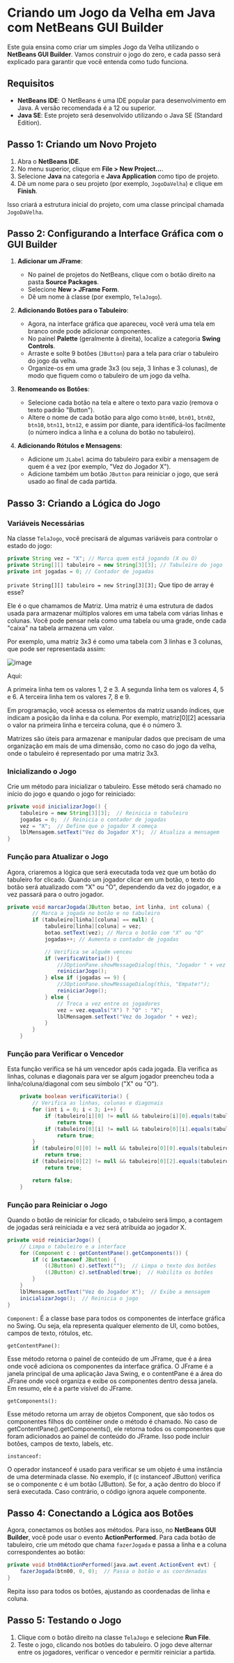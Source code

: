 # Criando um Jogo da Velha em Java com NetBeans GUI Builder

Este guia ensina como criar um simples Jogo da Velha utilizando o **NetBeans GUI Builder**. Vamos construir o jogo do zero, e cada passo será explicado para garantir que você entenda como tudo funciona.

## Requisitos

- **NetBeans IDE**: O NetBeans é uma IDE popular para desenvolvimento em Java. A versão recomendada é a 12 ou superior.
- **Java SE**: Este projeto será desenvolvido utilizando o Java SE (Standard Edition).

## Passo 1: Criando um Novo Projeto

1. Abra o **NetBeans IDE**.
2. No menu superior, clique em **File > New Project...**.
3. Selecione **Java** na categoria e **Java Application** como tipo de projeto.
4. Dê um nome para o seu projeto (por exemplo, `JogoDaVelha`) e clique em **Finish**.

Isso criará a estrutura inicial do projeto, com uma classe principal chamada `JogoDaVelha`.

## Passo 2: Configurando a Interface Gráfica com o GUI Builder

1. **Adicionar um JFrame**:
    - No painel de projetos do NetBeans, clique com o botão direito na pasta **Source Packages**.
    - Selecione **New > JFrame Form**.
    - Dê um nome à classe (por exemplo, `TelaJogo`).

2. **Adicionando Botões para o Tabuleiro**:
    - Agora, na interface gráfica que apareceu, você verá uma tela em branco onde pode adicionar componentes.
    - No painel **Palette** (geralmente à direita), localize a categoria **Swing Controls**.
    - Arraste e solte 9 botões (`JButton`) para a tela para criar o tabuleiro do jogo da velha.
    - Organize-os em uma grade 3x3 (ou seja, 3 linhas e 3 colunas), de modo que fiquem como o tabuleiro de um jogo da velha.

3. **Renomeando os Botões**:
    - Selecione cada botão na tela e altere o texto para vazio (remova o texto padrão "Button").
    - Altere o nome de cada botão para algo como `btn00`, `btn01`, `btn02`, `btn10`, `btn11`, `btn12`, e assim por diante, para identificá-los facilmente (o número indica a linha e a coluna do botão no tabuleiro).

4. **Adicionando Rótulos e Mensagens**:
    - Adicione um `JLabel` acima do tabuleiro para exibir a mensagem de quem é a vez (por exemplo, "Vez do Jogador X").
    - Adicione também um botão `JButton` para reiniciar o jogo, que será usado ao final de cada partida.

## Passo 3: Criando a Lógica do Jogo

### Variáveis Necessárias

Na classe `TelaJogo`, você precisará de algumas variáveis para controlar o estado do jogo:

```java
private String vez = "X"; // Marca quem está jogando (X ou O)
private String[][] tabuleiro = new String[3][3]; // Tabuleiro do jogo
private int jogadas = 0; // Contador de jogadas
```
`private String[][] tabuleiro = new String[3][3];`
Que tipo de array é esse?

Ele é o que chamamos de Matriz. 
Uma matriz é uma estrutura de dados usada para armazenar múltiplos valores em uma tabela com várias linhas e colunas. Você pode pensar nela como uma tabela ou uma grade, onde cada "caixa" na tabela armazena um valor.

Por exemplo, uma matriz 3x3 é como uma tabela com 3 linhas e 3 colunas, que pode ser representada assim:


![image](https://github.com/user-attachments/assets/0406dd3b-0683-418f-90b9-a2d5eca741f9)




Aqui:

A primeira linha tem os valores 1, 2 e 3.
A segunda linha tem os valores 4, 5 e 6.
A terceira linha tem os valores 7, 8 e 9.

Em programação, você acessa os elementos da matriz usando índices, que indicam a posição da linha e da coluna. Por exemplo, matriz[0][2] acessaria o valor na primeira linha e terceira coluna, que é o número 3.

Matrizes são úteis para armazenar e manipular dados que precisam de uma organização em mais de uma dimensão, como no caso do jogo da velha, onde o tabuleiro é representado por uma matriz 3x3.


### Inicializando o Jogo

Crie um método para inicializar o tabuleiro. Esse método será chamado no início do jogo e quando o jogo for reiniciado:

```java
private void inicializarJogo() {
    tabuleiro = new String[3][3];  // Reinicia o tabuleiro
    jogadas = 0;  // Reinicia o contador de jogadas
    vez = "X";  // Define que o jogador X começa
    lblMensagem.setText("Vez do Jogador X");  // Atualiza a mensagem
}
```

### Função para Atualizar o Jogo

Agora, criaremos a lógica que será executada toda vez que um botão do tabuleiro for clicado. Quando um jogador clicar em um botão, o texto do botão será atualizado com "X" ou "O", dependendo da vez do jogador, e a vez passará para o outro jogador.

```java
private void marcarJogada(JButton botao, int linha, int coluna) {
        // Marca a jogada no botão e no tabuleiro
        if (tabuleiro[linha][coluna] == null) {
            tabuleiro[linha][coluna] = vez;
            botao.setText(vez); // Marca o botão com "X" ou "O"
            jogadas++; // Aumenta o contador de jogadas

            // Verifica se alguém venceu
            if (verificaVitoria()) {
                //JOptionPane.showMessageDialog(this, "Jogador " + vez + " venceu!");
                reiniciarJogo();
            } else if (jogadas == 9) {
                //JOptionPane.showMessageDialog(this, "Empate!");
                reiniciarJogo();
            } else {
                // Troca a vez entre os jogadores
                vez = vez.equals("X") ? "O" : "X";
                lblMensagem.setText("Vez do Jogador " + vez);
            }
        }
    }
```

### Função para Verificar o Vencedor

Esta função verifica se há um vencedor após cada jogada. Ela verifica as linhas, colunas e diagonais para ver se algum jogador preencheu toda a linha/coluna/diagonal com seu símbolo ("X" ou "O").

```java
    private boolean verificaVitoria() {
        // Verifica as linhas, colunas e diagonais
        for (int i = 0; i < 3; i++) {
            if (tabuleiro[i][0] != null && tabuleiro[i][0].equals(tabuleiro[i][1]) && tabuleiro[i][0].equals(tabuleiro[i][2]))
                return true;
            if (tabuleiro[0][i] != null && tabuleiro[0][i].equals(tabuleiro[1][i]) && tabuleiro[0][i].equals(tabuleiro[2][i]))
                return true;
        }
        if (tabuleiro[0][0] != null && tabuleiro[0][0].equals(tabuleiro[1][1]) && tabuleiro[0][0].equals(tabuleiro[2][2]))
            return true;
        if (tabuleiro[0][2] != null && tabuleiro[0][2].equals(tabuleiro[1][1]) && tabuleiro[0][2].equals(tabuleiro[2][0]))
            return true;

        return false;
    }
```

### Função para Reiniciar o Jogo

Quando o botão de reiniciar for clicado, o tabuleiro será limpo, a contagem de jogadas será reiniciada e a vez será atribuída ao jogador X.

```java
private void reiniciarJogo() {
    // Limpa o tabuleiro e a interface
    for (Component c : getContentPane().getComponents()) {
        if (c instanceof JButton) {
            ((JButton) c).setText("");  // Limpa o texto dos botões
            ((JButton) c).setEnabled(true);  // Habilita os botões
        }
    }
    lblMensagem.setText("Vez do Jogador X");  // Exibe a mensagem
    inicializarJogo();  // Reinicia o jogo
}
```

`Component:` 
É a classe base para todos os componentes de interface gráfica no Swing. Ou seja, ela representa qualquer elemento de UI, como botões, campos de texto, rótulos, etc.

`getContentPane():`

Esse método retorna o painel de conteúdo de um JFrame, que é a área onde você adiciona os componentes da interface gráfica. O JFrame é a janela principal de uma aplicação Java Swing, e o contentPane é a área do JFrane onde você organiza e exibe os componentes dentro dessa janela. Em resumo, ele é a parte visível do JFrame.

`getComponents():`

Esse método retorna um array de objetos Component, que são todos os componentes filhos do contêiner onde o método é chamado. No caso de getContentPane().getComponents(), ele retorna todos os componentes que foram adicionados ao painel de conteúdo do JFrame. Isso pode incluir botões, campos de texto, labels, etc.

`instanceof:`

O operador instanceof é usado para verificar se um objeto é uma instância de uma determinada classe. No exemplo, if (c instanceof JButton) verifica se o componente c é um botão (JButton). Se for, a ação dentro do bloco if será executada. Caso contrário, o código ignora aquele componente.



## Passo 4: Conectando a Lógica aos Botões

Agora, conectamos os botões aos métodos. Para isso, no **NetBeans GUI Builder**, você pode usar o evento **ActionPerformed**. Para cada botão de tabuleiro, crie um método que chama `fazerJogada` e passa a linha e a coluna correspondentes ao botão:

```java
private void btn00ActionPerformed(java.awt.event.ActionEvent evt) {                                     
    fazerJogada(btn00, 0, 0);  // Passa o botão e as coordenadas
}                                    
```

Repita isso para todos os botões, ajustando as coordenadas de linha e coluna.

## Passo 5: Testando o Jogo

1. Clique com o botão direito na classe `TelaJogo` e selecione **Run File**.
2. Teste o jogo, clicando nos botões do tabuleiro. O jogo deve alternar entre os jogadores, verificar o vencedor e permitir reiniciar a partida.

